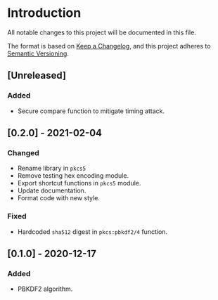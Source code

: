 # Introduction
All notable changes to this project will be documented in this file.

The format is based on [Keep a
Changelog](https://keepachangelog.com/en/1.0.0/), and this project
adheres to [Semantic Versioning](https://semver.org/spec/v2.0.0.html).

## [Unreleased]
### Added
- Secure compare function to mitigate timing attack.

## [0.2.0] - 2021-02-04
### Changed
- Rename library in `pkcs5`
- Remove testing hex encoding module.
- Export shortcut functions in `pkcs5` module.
- Update documentation.
- Format code with new style.

### Fixed
- Hardcoded `sha512` digest in `pkcs:pbkdf2/4` function.

## [0.1.0] - 2020-12-17
### Added
- PBKDF2 algorithm.
